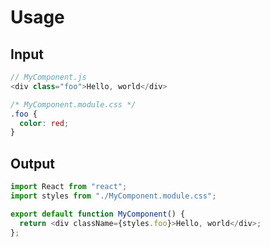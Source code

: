 # Usage

## Input

```js
// MyComponent.js
<div class="foo">Hello, world</div>
```

```css
/* MyComponent.module.css */
.foo {
  color: red;
}
```

## Output

```js
import React from "react";
import styles from "./MyComponent.module.css";

export default function MyComponent() {
  return <div className={styles.foo}>Hello, world</div>;
};
```
